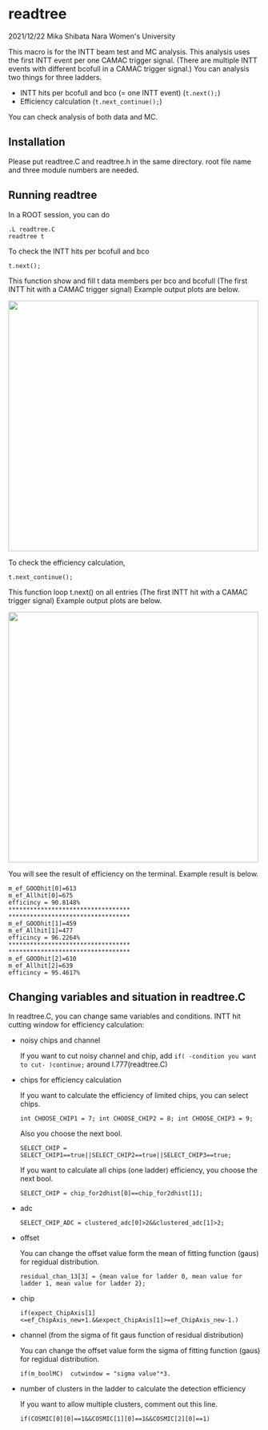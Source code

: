 # readtree

2021/12/22 Mika Shibata Nara Women's University

This macro is for the INTT beam test and MC analysis. This analysis uses the first INTT event per one CAMAC trigger signal. (There are multiple INTT events with different bcofull in a CAMAC trigger signal.)
You can analysis two things for three ladders.
- INTT hits per bcofull and bco (= one INTT event) (` t.next(); `)
- Efficiency calculation (` t.next_continue(); `)

You can check analysis of both data and MC.

## Installation

Please put readtree.C and readtree.h in the same directory.
root file name and three module numbers are needed.

## Running readtree

In a ROOT session, you can do
```
.L readtree.C
readtree t
```
To check the INTT hits per bcofull and bco
```
t.next(); 
```
This function show and fill t data members per bco and bcofull (The first INTT hit with a CAMAC trigger signal) Example output plots are below.

<img src="https://github.com/sPHENIX-Collaboration/INTT/blob/main/general_codes/shibata/hitmap.png" width="500">

To check the efficiency calculation,
```
t.next_continue();
```
This function loop t.next() on all entries (The first INTT hit with a CAMAC trigger signal) Example output plots are below.

<img src="https://github.com/sPHENIX-Collaboration/INTT/blob/main/general_codes/shibata/efficiency.png" width="500">

You will see the result of efficiency on the terminal. Example result is below.

```
m_ef_GOODhit[0]=613
m_ef_Allhit[0]=675
efficincy = 90.8148%
**********************************
**********************************
m_ef_GOODhit[1]=459
m_ef_Allhit[1]=477
efficincy = 96.2264%
**********************************
**********************************
m_ef_GOODhit[2]=610
m_ef_Allhit[2]=639
efficincy = 95.4617%
```

## Changing variables and situation in readtree.C
In readtree.C, you can change same variables and conditions.
INTT hit cutting window for efficiency calculation:
- noisy chips and channel
  
  If you want to cut noisy channel and chip, add `if( -condition you want to cut- )continue;` around l.777(readtree.C)
- chips for efficiency calculation
  
  If you want to calculate the efficiency of limited chips, you can select chips.
  
  `
  int CHOOSE_CHIP1 = 7;
  int CHOOSE_CHIP2 = 8;
  int CHOOSE_CHIP3 = 9;
  `
  
  Also you choose the next bool.
  
  `
  SELECT_CHIP = SELECT_CHIP1==true||SELECT_CHIP2==true||SELECT_CHIP3==true;
  `
  
  If you want to calculate all chips (one ladder) efficiency, you choose the next bool.
  
  `
  SELECT_CHIP = chip_for2dhist[0]==chip_for2dhist[1];
  `
- adc
  
  `SELECT_CHIP_ADC = clustered_adc[0]>2&&clustered_adc[1]>2;`
- offset 
  
  You can change the offset value form the mean of fitting function (gaus) for regidual distribution. 
  
  `residual_chan_13[3] = {mean value for ladder 0, mean value for ladder 1, mean value for ladder 2};`
- chip
  
  `if(expect_ChipAxis[1]<=ef_ChipAxis_new+1.&&expect_ChipAxis[1]>=ef_ChipAxis_new-1.)`
- channel (from the sigma of fit gaus function of residual distribution)
  
  You can change the offset value form the sigma of fitting function (gaus) for regidual distribution.
  
  `if(m_boolMC)  cutwindow = "sigma value"*3.`
- number of clusters in the ladder to calculate the detection efficiency 
  
  If you want to allow multiple clusters, comment out this line. 
  
  `if(COSMIC[0][0]==1&&COSMIC[1][0]==1&&COSMIC[2][0]==1)`
